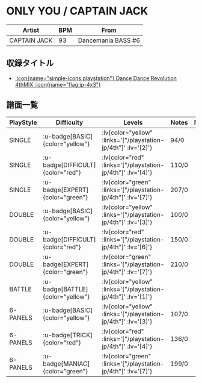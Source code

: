 # ONLY YOU / CAPTAIN JACK

|Artist|BPM|From|
|------|---|----|
|CAPTAIN JACK|93|Dancemania BASS #6|

## 収録タイトル

- [ :icon{name="simple-icons:playstation"} Dance Dance Revolution 4thMIX :icon{name="flag:jp-4x3"} ](/playstation-jp/4th)

## 譜面一覧

|PlayStyle|Difficulty|Levels|Notes|Movie|
|---------|----------|------|-----|-----|
|SINGLE| :u-badge[BASIC]{color="yellow"} | :lv{color="yellow" :links='["/playstation-jp/4th"]' :lv='[2]'} |94/0||
|SINGLE| :u-badge[DIFFICULT]{color="red"} | :lv{color="red" :links='["/playstation-jp/4th"]' :lv='[4]'} |110/0||
|SINGLE| :u-badge[EXPERT]{color="green"} | :lv{color="green" :links='["/playstation-jp/4th"]' :lv='[7]'} |207/0||
|DOUBLE| :u-badge[BASIC]{color="yellow"} | :lv{color="yellow" :links='["/playstation-jp/4th"]' :lv='[3]'} |100/0||
|DOUBLE| :u-badge[DIFFICULT]{color="red"} | :lv{color="red" :links='["/playstation-jp/4th"]' :lv='[6]'} |150/0||
|DOUBLE| :u-badge[EXPERT]{color="green"} | :lv{color="green" :links='["/playstation-jp/4th"]' :lv='[7]'} |210/0||
|BATTLE| :u-badge[BATTLE]{color="yellow"} | :lv{color="yellow" :links='["/playstation-jp/4th"]' :lv='[1]'} |||
|6-PANELS| :u-badge[BASIC]{color="yellow"} | :lv{color="yellow" :links='["/playstation-jp/4th"]' :lv='[3]'} |107/0||
|6-PANELS| :u-badge[TRICK]{color="red"} | :lv{color="red" :links='["/playstation-jp/4th"]' :lv='[4]'} |136/0||
|6-PANELS| :u-badge[MANIAC]{color="green"} | :lv{color="green" :links='["/playstation-jp/4th"]' :lv='[7]'} |199/0||
